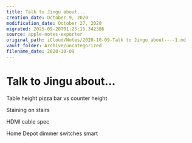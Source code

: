 ```yaml
---
title: Talk to Jingu about...
creation_date: October 9, 2020
modification_date: October 27, 2020
migrated: 2025-09-20T01:25:15.342386
source: apple-notes-exporter
original_path: iCloud/Notes/2020-10-09-Talk to Jingu about----1.md
vault_folder: Archive/uncategorized
filename_date: 2020-10-09
---
```



# Talk to Jingu about...

Table height pizza bar vs counter height 

Staining on stairs

HDMI cable spec

Home Depot dimmer switches smart
